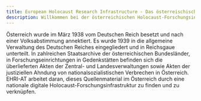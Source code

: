 ```yaml
---
title: European Holocaust Research Infrastructure - Das österreischische Konsortium
description: Willkommen bei der österreichischen Holocaust-Forschungsinfrastruktur
---
```


Österreich wurde im März 1938 vom Deutschen Reich besetzt und nach einer Volksabstimmung annektiert. Es wurde 1939 in die allgemeine Verwaltung des Deutschen Reiches eingegliedert und in Reichsgaue unterteilt. 
In zahlreichen Staatsarchive der österreichischen Bundesländer, in Forschungseinrichtungen in Gedenkstätten befinden sich die überlieferten Akten der Zentral- und Landesverwaltungen sowie Akten der justiziellen Ahndung von nationalsozialistischen Verbrechen in Österreich. EHRI-AT arbeitet daran, dieses Quellenmaterial im Österreich durch eine nationale digitale Holocaust-Forschungsinfrastruktur zu finden und zu verknüpfen.